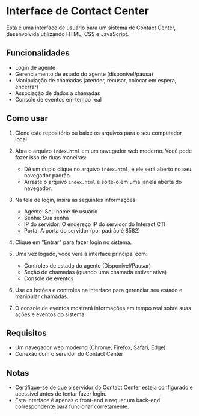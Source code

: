 # Interface de Contact Center

Esta é uma interface de usuário para um sistema de Contact Center, desenvolvida utilizando HTML, CSS e JavaScript.

## Funcionalidades

- Login de agente
- Gerenciamento de estado do agente (disponível/pausa)
- Manipulação de chamadas (atender, recusar, colocar em espera, encerrar)
- Associação de dados a chamadas
- Console de eventos em tempo real

## Como usar

1. Clone este repositório ou baixe os arquivos para o seu computador local.

2. Abra o arquivo `index.html` em um navegador web moderno. Você pode fazer isso de duas maneiras:
   - Dê um duplo clique no arquivo `index.html`, e ele será aberto no seu navegador padrão.
   - Arraste o arquivo `index.html` e solte-o em uma janela aberta do navegador.

3. Na tela de login, insira as seguintes informações:
   - Agente: Seu nome de usuário
   - Senha: Sua senha
   - IP do servidor: O endereço IP do servidor do Interact CTI
   - Porta: A porta do servidor (por padrão é 8582)

4. Clique em "Entrar" para fazer login no sistema.

5. Uma vez logado, você verá a interface principal com:
   - Controles de estado do agente (Disponível/Pausar)
   - Seção de chamadas (quando uma chamada estiver ativa)
   - Console de eventos

6. Use os botões e controles na interface para gerenciar seu estado e manipular chamadas.

7. O console de eventos mostrará informações em tempo real sobre suas ações e eventos do sistema.

## Requisitos

- Um navegador web moderno (Chrome, Firefox, Safari, Edge)
- Conexão com o servidor do Contact Center

## Notas

- Certifique-se de que o servidor do Contact Center esteja configurado e acessível antes de tentar fazer login.
- Esta interface é apenas o front-end e requer um back-end correspondente para funcionar corretamente.
